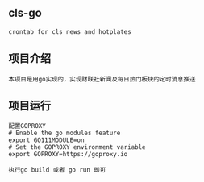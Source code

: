 ## cls-go
    crontab for cls news and hotplates

## 项目介绍
    本项目是用go实现的，实现财联社新闻及每日热门板块的定时消息推送

## 项目运行
    
    配置GOPROXY
    # Enable the go modules feature
    export GO111MODULE=on
    # Set the GOPROXY environment variable
    export GOPROXY=https://goproxy.io
  
    执行go build 或者 go run 即可

